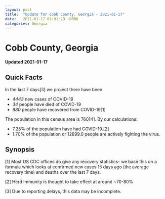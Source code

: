 ```yaml
---
layout: post
title:  "Update for Cobb County, Georgia - 2021-01-17"
date:   2021-01-17 01:01:29 -0600
categories: Georgia
---
```


# Cobb County, Georgia
#### Updated 2021-01-17

## Quick Facts

In the last 7 days[3] we project there have been
- *4443* new cases of COVID-19
- *34* people have died of COVID-19
- *880* people have recovered from COVID-19[1]

The population in this census area is 760141. By our calculations:
- 7.25% of the population have had COVID-19.[2]
- 1.70% of the population or 12899.0 people are actively fighting the virus.

## Synopsis




[1] Most US CDC offices do give any recovery statistics- we base this on a formula which looks at confirmed new cases
15 days ago (the average recovery time) and deaths over the last 7 days.

[2] Herd Immunity is thought to take effect at around ~70-80%

[3] Due to reporting delays, this data may be incomplete.
 
    